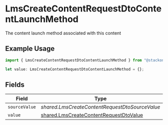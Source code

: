 # LmsCreateContentRequestDtoContentLaunchMethod

The content launch method associated with this content

## Example Usage

```typescript
import { LmsCreateContentRequestDtoContentLaunchMethod } from "@stackone/stackone-client-ts/sdk/models/shared";

let value: LmsCreateContentRequestDtoContentLaunchMethod = {};
```

## Fields

| Field                                                                                                   | Type                                                                                                    | Required                                                                                                | Description                                                                                             |
| ------------------------------------------------------------------------------------------------------- | ------------------------------------------------------------------------------------------------------- | ------------------------------------------------------------------------------------------------------- | ------------------------------------------------------------------------------------------------------- |
| `sourceValue`                                                                                           | *shared.LmsCreateContentRequestDtoSourceValue*                                                          | :heavy_minus_sign:                                                                                      | N/A                                                                                                     |
| `value`                                                                                                 | [shared.LmsCreateContentRequestDtoValue](../../../sdk/models/shared/lmscreatecontentrequestdtovalue.md) | :heavy_minus_sign:                                                                                      | N/A                                                                                                     |